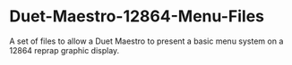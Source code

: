 # Duet-Maestro-12864-Menu-Files
A set of files to allow a Duet Maestro to present a basic menu system on a 12864 reprap graphic display.
